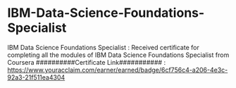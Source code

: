 # IBM-Data-Science-Foundations-Specialist
IBM Data Science Foundations Specialist : Received certificate for completing all the modules of IBM Data Science Foundations Specialist from Coursera ##########Certificate Link########### : https://www.youracclaim.com/earner/earned/badge/6cf756c4-a206-4e3c-92a3-21f511ea4304
